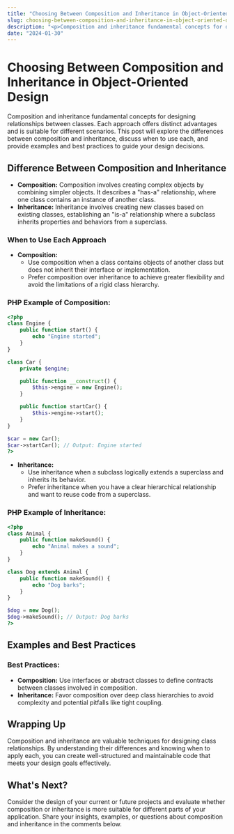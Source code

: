 ```yaml
---
title: "Choosing Between Composition and Inheritance in Object-Oriented Design"
slug: choosing-between-composition-and-inheritance-in-object-oriented-design
description: "<p>Composition and inheritance fundamental concepts for designing relationships between classes. Each approach offers distinct advantages and is suitable for different scenarios. This post will explore the differences between composition and inheritance, discuss when to use each, and provide examples and best practices to guide your design decisions.</p>\n"
date: "2024-01-30"
---
```


# Choosing Between Composition and Inheritance in Object-Oriented Design

Composition and inheritance fundamental concepts for designing relationships between classes. Each approach offers distinct advantages and is suitable for different scenarios. This post will explore the differences between composition and inheritance, discuss when to use each, and provide examples and best practices to guide your design decisions.

## Difference Between Composition and Inheritance

-   **Composition:** Composition involves creating complex objects by combining simpler objects. It describes a "has-a" relationship, where one class contains an instance of another class.
-   **Inheritance:** Inheritance involves creating new classes based on existing classes, establishing an "is-a" relationship where a subclass inherits properties and behaviors from a superclass.

### When to Use Each Approach

-   **Composition:**
    -   Use composition when a class contains objects of another class but does not inherit their interface or implementation.
    -   Prefer composition over inheritance to achieve greater flexibility and avoid the limitations of a rigid class hierarchy.

### PHP Example of Composition:

```php
<?php
class Engine {
    public function start() {
        echo "Engine started";
    }
}

class Car {
    private $engine;

    public function __construct() {
        $this->engine = new Engine();
    }

    public function startCar() {
        $this->engine->start();
    }
}

$car = new Car();
$car->startCar(); // Output: Engine started
?>
```

-   **Inheritance:**
    -   Use inheritance when a subclass logically extends a superclass and inherits its behavior.
    -   Prefer inheritance when you have a clear hierarchical relationship and want to reuse code from a superclass.

### PHP Example of Inheritance:

```php
<?php
class Animal {
    public function makeSound() {
        echo "Animal makes a sound";
    }
}

class Dog extends Animal {
    public function makeSound() {
        echo "Dog barks";
    }
}

$dog = new Dog();
$dog->makeSound(); // Output: Dog barks
?>
```

## Examples and Best Practices

### Best Practices:

-   **Composition:** Use interfaces or abstract classes to define contracts between classes involved in composition.
-   **Inheritance:** Favor composition over deep class hierarchies to avoid complexity and potential pitfalls like tight coupling.

## Wrapping Up

Composition and inheritance are valuable techniques for designing class relationships. By understanding their differences and knowing when to apply each, you can create well-structured and maintainable code that meets your design goals effectively.

## What's Next?

Consider the design of your current or future projects and evaluate whether composition or inheritance is more suitable for different parts of your application. Share your insights, examples, or questions about composition and inheritance in the comments below.

